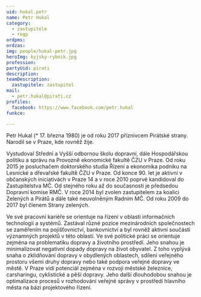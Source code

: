 ```yaml
---
uid: hukal.petr
name: Petr Hukal
category:
  - zastupitele
  - regp
ordpms: 
ordzas: 
img: people/hukal-petr.jpg
heroImg: kyjsky-rybnik.jpg
profession: 
partyUid: pirati
description: 
teamDescription:
  zastupitele: zastupitel
mail:
  - petr.hukal@pirati.cz
profiles:
  facebook: https://www.facebook.com/petr.hukal
funkce:

---
```


Petr Hukal (* 17. března 1980) je od roku 2017 příznivcem Pirátské strany. Narodil se v Praze, kde rovněž žije.

Vystudoval Střední a Vyšší odbornou školu dopravní, dále Hospodářskou politiku a správu na Provozně ekonomické fakultě ČZU v Praze. Od roku 2015 je posluchačem doktorského studia Řízení a ekonomika podniku na Lesnické a dřevařské fakultě ČZU v Praze.
Od konce 90. let je aktivní v občanských iniciativách v Praze 14 a v roce 2010 poprvé kandidoval do Zastupitelstva MČ. Od stejného roku až do současnosti je předsedou Dopravní komise RMČ. V roce 2014 byl zvolen zastupitelem za koalici Zelených a Pirátů a dále také neuvolněným Radním MČ. Od roku 2009 do 2017 byl členem Strany zelených.

Ve své pracovní kariéře se orientuje na řízení v oblasti informačních technologií a systémů. Zastával různé pozice mezinárodních společnostech se zaměřením na pojišťovnictví, bankovnictví a byl rovněž aktivní součástí významných projektů v této oblasti.
Ve své politické práci se orientuje zejména na problematiku dopravy a životního prostředí. Jeho snahou je minimalizovat negativní dopady dopravy na život obyvatel. Z toho vyplývá snaha o zklidňování dopravy v obydlených oblastech, sdílení veřejného prostoru všemi druhy dopravy nebo také podpora veřejné dopravy ve městě. V Praze vidí potenciál zejména v rozvoji městské železnice, carsharingu, cyklistické a pěší dopravy. Jeho další dlouhodobou snahou je optimalizace procesů v rozhodování veřejné správy v prostředí hlavního města na bázi projektového řízení.

